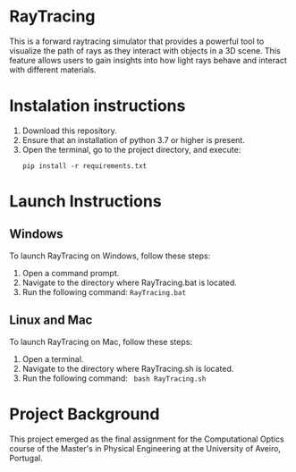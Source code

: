 # RayTracing

This is a forward raytracing simulator that provides a powerful tool to visualize the path of rays as they interact with objects in a 3D scene. This feature allows users to gain insights into how light rays behave and interact with different materials.

# Instalation instructions
1. Download this repository.
2. Ensure that an installation of python 3.7 or higher is present.
3. Open the terminal, go to the project directory, and execute:
    ```
    pip install -r requirements.txt
    ```

# Launch Instructions

## Windows
To launch RayTracing on Windows, follow these steps:
1. Open a command prompt.
2. Navigate to the directory where RayTracing.bat is located.
3. Run the following command: `RayTracing.bat`

## Linux and Mac
To launch RayTracing on Mac, follow these steps:
1. Open a terminal.
2. Navigate to the directory where RayTracing.sh is located.
3. Run the following command: ` bash RayTracing.sh`

# Project Background
This project emerged as the final assignment for the Computational Optics course of the Master's in Physical Engineering at the University of Aveiro, Portugal.